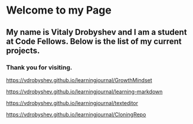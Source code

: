# Welcome to my Page

## My name is Vitaly Drobyshev and I am a student at Code Fellows. Below is the list of my current projects. 

### Thank you for visiting.

https://vdrobyshev.github.io/learningjournal/GrowthMindset

https://vdrobyshev.github.io/learningjournal/learning-markdown

https://vdrobyshev.github.io/learningjournal/texteditor

https://vdrobyshev.github.io/learningjournal/CloningRepo
